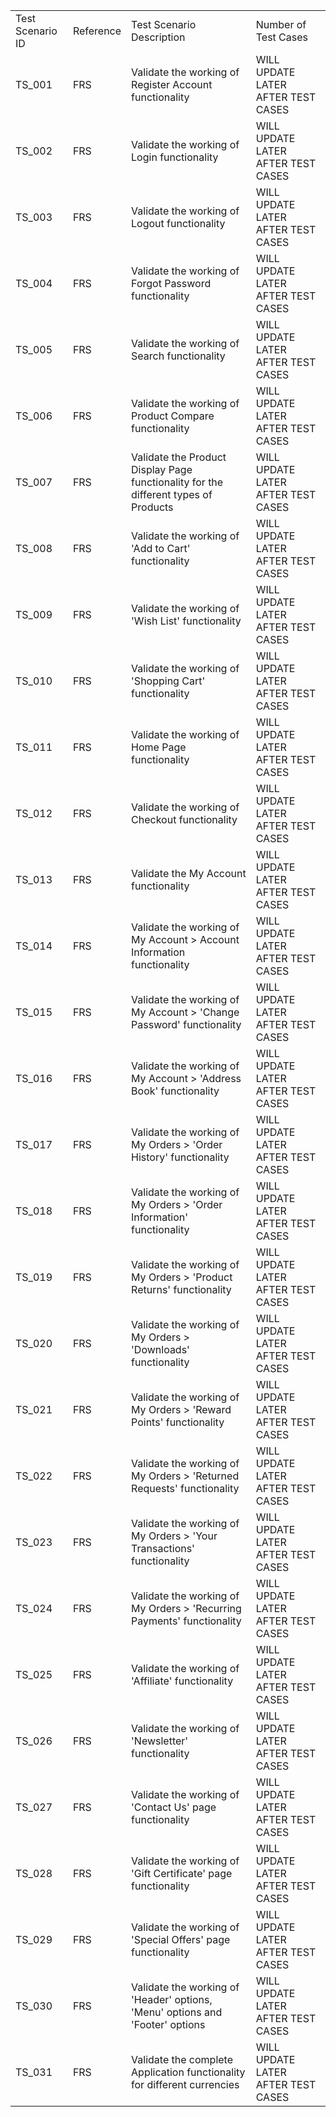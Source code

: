 | | | | |
|-|-|-|-|
|Test Scenario ID| Reference|Test Scenario Description|Number of Test Cases|
|TS_001|FRS|Validate the working of Register Account functionality|WILL UPDATE LATER AFTER TEST CASES|
|TS_002|FRS|Validate the working of Login functionality|WILL UPDATE LATER AFTER TEST CASES|
|TS_003|FRS|Validate the working of Logout functionality|WILL UPDATE LATER AFTER TEST CASES|
|TS_004|FRS|Validate the working of Forgot Password functionality|WILL UPDATE LATER AFTER TEST CASES|
|TS_005|FRS|Validate the working of Search functionality|WILL UPDATE LATER AFTER TEST CASES|
|TS_006|FRS|Validate the working of Product Compare functionality|WILL UPDATE LATER AFTER TEST CASES|
|TS_007|FRS|Validate the Product Display Page functionality for the different types of Products|WILL UPDATE LATER AFTER TEST CASES|
|TS_008|FRS|Validate the working of 'Add to Cart' functionality|WILL UPDATE LATER AFTER TEST CASES|
|TS_009|FRS|Validate the working of 'Wish List' functionality|WILL UPDATE LATER AFTER TEST CASES|
|TS_010|FRS|Validate the working of 'Shopping Cart' functionality|WILL UPDATE LATER AFTER TEST CASES|
|TS_011|FRS|Validate the working of Home Page functionality|WILL UPDATE LATER AFTER TEST CASES|
|TS_012|FRS|Validate the working of Checkout functionality|WILL UPDATE LATER AFTER TEST CASES|
|TS_013|FRS|Validate the My Account functionality|WILL UPDATE LATER AFTER TEST CASES|
|TS_014|FRS|Validate the working of My Account > Account Information functionality|WILL UPDATE LATER AFTER TEST CASES|
|TS_015|FRS|Validate the working of My Account > 'Change Password' functionality|WILL UPDATE LATER AFTER TEST CASES|
|TS_016|FRS|Validate the working of My Account > 'Address Book' functionality|WILL UPDATE LATER AFTER TEST CASES|
|TS_017|FRS|Validate the working of My Orders > 'Order History' functionality|WILL UPDATE LATER AFTER TEST CASES|
|TS_018|FRS|Validate the working of My Orders > 'Order Information' functionality|WILL UPDATE LATER AFTER TEST CASES|
|TS_019|FRS|Validate the working of My Orders > 'Product Returns' functionality|WILL UPDATE LATER AFTER TEST CASES|
|TS_020|FRS|Validate the working of My Orders > 'Downloads' functionality|WILL UPDATE LATER AFTER TEST CASES|
|TS_021|FRS|Validate the working of My Orders > 'Reward Points' functionality|WILL UPDATE LATER AFTER TEST CASES|
|TS_022|FRS|Validate the working of My Orders > 'Returned Requests' functionality|WILL UPDATE LATER AFTER TEST CASES|
|TS_023|FRS|Validate the working of My Orders > 'Your Transactions' functionality|WILL UPDATE LATER AFTER TEST CASES|
|TS_024|FRS|Validate the working of My Orders > 'Recurring Payments' functionality|WILL UPDATE LATER AFTER TEST CASES|
|TS_025|FRS|Validate the working of 'Affiliate' functionality|WILL UPDATE LATER AFTER TEST CASES|
|TS_026|FRS|Validate the working of 'Newsletter' functionality|WILL UPDATE LATER AFTER TEST CASES|
|TS_027|FRS|Validate the working of 'Contact Us' page functionality|WILL UPDATE LATER AFTER TEST CASES|
|TS_028|FRS|Validate the working of 'Gift Certificate' page functionality|WILL UPDATE LATER AFTER TEST CASES|
|TS_029|FRS|Validate the working of 'Special Offers' page functionality|WILL UPDATE LATER AFTER TEST CASES|
|TS_030|FRS|Validate the working of 'Header' options, 'Menu' options and 'Footer' options|WILL UPDATE LATER AFTER TEST CASES|
|TS_031|FRS|Validate the complete Application functionality for different currencies|WILL UPDATE LATER AFTER TEST CASES|
